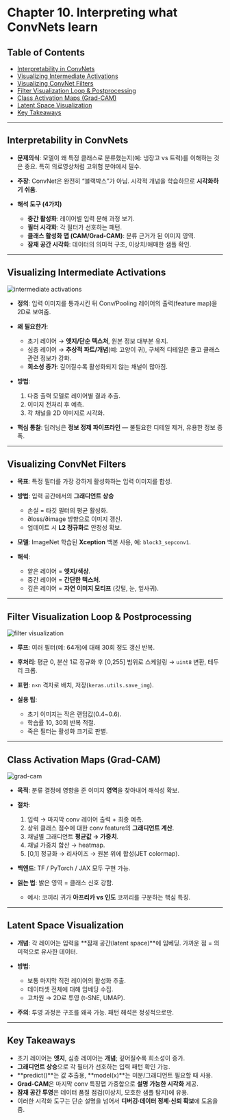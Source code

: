 # Chapter 10. Interpreting what ConvNets learn

## Table of Contents

* [Interpretability in ConvNets](#interpretability-in-convnets)
* [Visualizing Intermediate Activations](#visualizing-intermediate-activations)
* [Visualizing ConvNet Filters](#visualizing-convnet-filters)
* [Filter Visualization Loop & Postprocessing](#filter-visualization-loop--postprocessing)
* [Class Activation Maps (Grad-CAM)](#class-activation-maps-gradcam)
* [Latent Space Visualization](#latent-space-visualization)
* [Key Takeaways](#key-takeaways)

---

## Interpretability in ConvNets

* **문제의식**: 모델이 왜 특정 클래스로 분류했는지(예: 냉장고 vs 트럭)를 이해하는 것은 중요. 특히 의료영상처럼 고위험 분야에서 필수.
* **주장**: ConvNet은 완전히 “블랙박스”가 아님. 시각적 개념을 학습하므로 **시각화하기 쉬움**.
* **해석 도구 (4가지)**

  * **중간 활성화**: 레이어별 입력 분해 과정 보기.
  * **필터 시각화**: 각 필터가 선호하는 패턴.
  * **클래스 활성화 맵 (CAM/Grad-CAM)**: 분류 근거가 된 이미지 영역.
  * **잠재 공간 시각화**: 데이터의 의미적 구조, 이상치/애매한 샘플 확인.

---

## Visualizing Intermediate Activations

![intermediate activations](./images/10-01.png)

* **정의**: 입력 이미지를 통과시킨 뒤 Conv/Pooling 레이어의 출력(feature map)을 2D로 보여줌.
* **왜 필요한가**:

  * 초기 레이어 → **엣지/단순 텍스처**, 원본 정보 대부분 유지.
  * 심층 레이어 → **추상적 파트/개념**(예: 고양이 귀), 구체적 디테일은 줄고 클래스 관련 정보가 강화.
  * **희소성 증가**: 깊어질수록 활성화되지 않는 채널이 많아짐.
* **방법**:

  1. 다중 출력 모델로 레이어별 결과 추출.
  2. 이미지 전처리 후 예측.
  3. 각 채널을 2D 이미지로 시각화.
* **핵심 통찰**: 딥러닝은 **정보 정제 파이프라인** — 불필요한 디테일 제거, 유용한 정보 증폭.

---

## Visualizing ConvNet Filters

* **목표**: 특정 필터를 가장 강하게 활성화하는 입력 이미지를 합성.
* **방법**: 입력 공간에서의 **그래디언트 상승**

  * 손실 = 타깃 필터의 평균 활성화.
  * ∂loss/∂image 방향으로 이미지 갱신.
  * 업데이트 시 **L2 정규화**로 안정성 확보.
* **모델**: ImageNet 학습된 **Xception** 백본 사용, 예: `block3_sepconv1`.
* **해석**:

  * 얕은 레이어 = **엣지/색상**.
  * 중간 레이어 = **간단한 텍스처**.
  * 깊은 레이어 = **자연 이미지 모티프** (깃털, 눈, 잎사귀).

---

## Filter Visualization Loop & Postprocessing

![filter visualization](./images/10-02.png)

* **루프**: 여러 필터(예: 64개)에 대해 30회 정도 갱신 반복.
* **후처리**: 평균 0, 분산 1로 정규화 후 [0,255] 범위로 스케일링 → `uint8` 변환, 테두리 크롭.
* **표현**: `n×n` 격자로 배치, 저장(`keras.utils.save_img`).
* **실용 팁**:

  * 초기 이미지는 작은 랜덤값(0.4~0.6).
  * 학습률 10, 30회 반복 적절.
  * 죽은 필터는 활성화 크기로 판별.

---

## Class Activation Maps (Grad-CAM)

![grad-cam](./images/10-03.png)

* **목적**: 분류 결정에 영향을 준 이미지 **영역**을 찾아내어 해석성 확보.
* **절차**:

  1. 입력 → 마지막 conv 레이어 출력 + 최종 예측.
  2. 상위 클래스 점수에 대한 conv feature의 **그래디언트 계산**.
  3. 채널별 그래디언트 **평균값 → 가중치**.
  4. 채널 가중치 합산 → heatmap.
  5. [0,1] 정규화 → 리사이즈 → 원본 위에 합성(JET colormap).
* **백엔드**: TF / PyTorch / JAX 모두 구현 가능.
* **읽는 법**: 밝은 영역 = 클래스 신호 강함.

  * 예시: 코끼리 귀가 **아프리카 vs 인도** 코끼리를 구분하는 핵심 특징.

---

## Latent Space Visualization

* **개념**: 각 레이어는 입력을 **잠재 공간(latent space)**에 임베딩. 가까운 점 = 의미적으로 유사한 데이터.
* **방법**:

  * 보통 마지막 직전 레이어의 활성화 추출.
  * 데이터셋 전체에 대해 임베딩 수집.
  * 고차원 → 2D로 투영 (t-SNE, UMAP).
* **주의**: 투영 과정은 구조를 왜곡 가능. 패턴 해석은 정성적으로만.

---

## Key Takeaways

* 초기 레이어는 **엣지**, 심층 레이어는 **개념**; 깊어질수록 희소성이 증가.
* **그래디언트 상승**으로 각 필터가 선호하는 입력 패턴 확인 가능.
* **predict()**는 값 추출용, **model(x)**는 미분/그래디언트 필요할 때 사용.
* **Grad-CAM**은 마지막 conv 특징맵 가중합으로 **설명 가능한 시각화** 제공.
* **잠재 공간 투영**은 데이터 품질 점검(이상치, 모호한 샘플 탐지)에 유용.
* 이러한 시각화 도구는 단순 설명을 넘어서 **디버깅·데이터 정제·신뢰 확보**에 도움을 줌.
